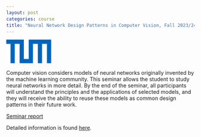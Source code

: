 ```yaml
---
layout: post
categories: course
title: "Neural Network Design Patterns in Computer Vision, Fall 2023/24"
---
```


![TUM](/assets/images/TUM_Logo_blau_rgb_p.png "Technical University of Munich")

Computer vision considers models of neural networks originally invented by the machine learning community. This seminar allows the student to study neural networks in more detail. By the end of the seminar, all participants will understand the principles and the applications of selected models, and they will receive the ability to reuse these models as common design patterns in their future work.

[Seminar report](/assets/pdf/23-seminar-report.pdf)

Detailed information is found [here](https://cvg.cit.tum.de/teaching/ws2023/seminar_design_patterns).
